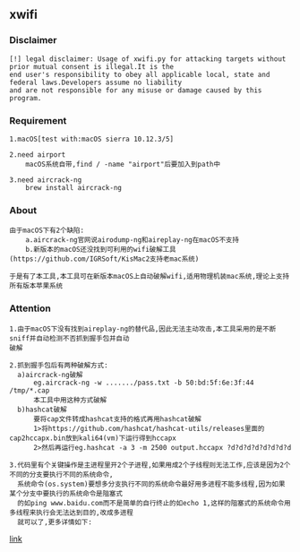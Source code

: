 
## xwifi


### Disclaimer

```
[!] legal disclaimer: Usage of xwifi.py for attacking targets without prior mutual consent is illegal.It is the 
end user's responsibility to obey all applicable local, state and federal laws.Developers assume no liability 
and are not responsible for any misuse or damage caused by this program.
```

### Requirement

```
1.macOS[test with:macOS sierra 10.12.3/5]

2.need airport
    macOS系统自带,find / -name "airport"后要加入到path中

3.need aircrack-ng
    brew install aircrack-ng
```

### About

```
由于macOS下有2个缺陷:
    a.aircrack-ng官网说airodump-ng和aireplay-ng在macOS不支持
    b.新版本的macOS还没找到可利用的wifi破解工具(https://github.com/IGRSoft/KisMac2支持老mac系统)

于是有了本工具,本工具可在新版本macOS上自动破解wifi,适用物理机装mac系统,理论上支持所有版本苹果系统
```

### Attention

```
1.由于macOS下没有找到aireplay-ng的替代品,因此无法主动攻击,本工具采用的是不断sniff并自动检测不否抓到握手包并自动
破解

2.抓到握手包后有两种破解方式:
  a)aircrack-ng破解
      eg.aircrack-ng -w ......./pass.txt -b 50:bd:5f:6e:3f:44 /tmp/*.cap
      本工具中用这种方式破解
  b)hashcat破解
      要将cap文件转成hashcat支持的格式再用hashcat破解
      1>将https://github.com/hashcat/hashcat-utils/releases里面的cap2hccapx.bin放到kali64(vm)下运行得到hccapx
      2>然后再运行eg.hashcat -a 3 -m 2500 output.hccapx ?d?d?d?d?d?d?d?d

3.代码里有个关键操作是主进程里开2个子进程,如果用成2个子线程则无法工作,应该是因为2个不同的分支要执行不同的系统命令,
  系统命令(os.system)要想多分支执行不同的系统命令最好用多进程不能多线程,因为如果某个分支中要执行的系统命令是阻塞式
  的如ping www.baidu.com而不是简单的自行终止的如echo 1,这样的阻塞式的系统命令用多线程来执行会无法达到目的,改成多进程
  就可以了,更多详情如下:
```

<a href="https://stackoverflow.com/questions/44402158/how-to-execute-different-system-commands-in-differrent-threads-with-python3">link</a>
